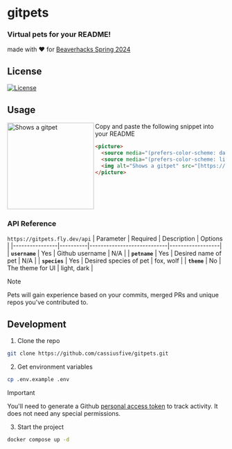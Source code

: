 # gitpets 

### Virtual pets for your README!

made with :heart: for [Beaverhacks Spring 2024](https://spring-2024-retro.devpost.com/?ref_feature=challenge&ref_medium=your-open-hackathons&ref_content=Submissions+open)

## License

[![License](https://img.shields.io/github/license/Ileriayo/markdown-badges?style=for-the-badge)](./LICENSE)

## Usage

<picture>
  <source media="(prefers-color-scheme: dark)" srcset="https://gitpets.fly.dev/api?username=cassiusfive&petname=lorem+ipsum&theme=dark&species=fox">
  <source media="(prefers-color-scheme: light)" srcset="https://gitpets.fly.dev/api?username=cassiusfive&petname=lorem+ipsum&theme=light&species=fox">
  <img alt="Shows a gitpet" src="[https://gitpets.fly.dev/api?username=cassiusfive&petname=Kristofferson&species=fox](https://gitpets.fly.dev/api?username=cassiusfive&petname=lorem+ipsum&theme=dark&species=fox)" align="left" width="200px">
</picture>

Copy and paste the following snippet into your README

```md
<picture>
  <source media="(prefers-color-scheme: dark)" srcset="https://gitpets.fly.dev/api?username=cassiusfive&petname=lorem+ipsum&theme=dark&species=fox">
  <source media="(prefers-color-scheme: light)" srcset="https://gitpets.fly.dev/api?username=cassiusfive&petname=lorem+ipsum&theme=light&species=fox">
  <img alt="Shows a gitpet" src="[https://gitpets.fly.dev/api?username=cassiusfive&petname=Kristofferson](https://gitpets.fly.dev/api?username=cassiusfive&petname=lorem+ipsum&theme=dark&species=fox)" align="left" width="200px">
</picture>

```

<br clear="both"/>

### API Reference
`https://gitpets.fly.dev/api`
| Parameter      | Required | Description                | Options          |
|----------------|----------|----------------------------|------------------|
| **`username`** | Yes      | Github username            | N/A              |
| **`petname`**  | Yes      | Desired name of pet        | N/A              |
| **`species`**  | Yes      | Desired species of pet     | fox, wolf        |
| **`theme`**    | No       | The theme for UI           | light, dark      |


> [!NOTE]
> Pets will gain experience based on your commits, merged PRs and unique repos you've contributed to.

## Development

1. Clone the repo

```sh
git clone https://github.com/cassiusfive/gitpets.git
```

2. Get environment variables
  
```sh
cp .env.example .env
```

> [!IMPORTANT]
> You'll need to generate a Github [personal access token](https://docs.github.com/en/authentication/keeping-your-account-and-data-secure/managing-your-personal-access-tokens#creating-a-fine-grained-personal-access-token)
> to track activity. It does not need any special permissions.

3. Start the project

```sh 
docker compose up -d
```

